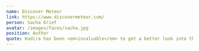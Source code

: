 ```yaml
---
name: Discover Meteor
link: https://www.discovermeteor.com/
person: Sacha Grief
avatar: /images/faces/sacha.jpg
position: Author
quote: Kadira has been <em>invaluable</em> to get a better look into the performance of Telescope
---
```

